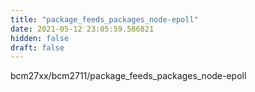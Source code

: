 ```yaml
---
title: "package_feeds_packages_node-epoll"
date: 2021-05-12 23:05:59.586821
hidden: false
draft: false
---
```


bcm27xx/bcm2711/package_feeds_packages_node-epoll

